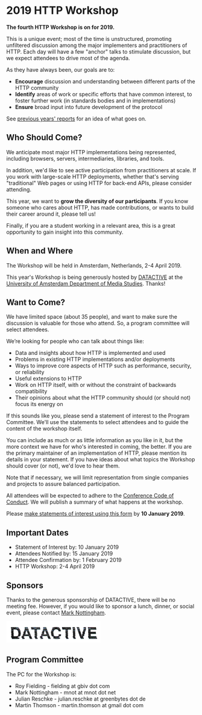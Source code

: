 
# 2019 HTTP Workshop

**The fourth HTTP Workshop is on for 2019.**

This is a unique event; most of the time is unstructured, promoting unfiltered discussion among the major implementers and practitioners of HTTP. Each day will have a few "anchor" talks to stimulate discussion, but we expect attendees to drive most of the agenda. 

As they have always been, our goals are to:

* **Encourage** discussion and understanding between different parts of the HTTP community
* **Identify** areas of work or specific efforts that have common interest, to foster further work (in standards bodies and in implementations)
* **Ensure** broad input into future development of the protocol

See [previous years' reports](https://httpworkshop.github.io/) for an idea of what goes on.

## Who Should Come?

We anticipate most major HTTP implementations being represented, including browsers, servers, intermediaries, libraries, and tools.

In addition, we'd like to see active participation from practitioners at scale. If you work with large-scale HTTP deployments, whether that's serving "traditional" Web pages or using HTTP for back-end APIs, please consider attending.

This year, we want to **grow the diversity of our participants**. If you know someone who cares about HTTP, has made contributions, or wants to build their career around it, please tell us!

Finally, if you are a student working in a relevant area, this is a great opportunity to gain insight into this community.


## When and Where

The Workshop will be held in Amsterdam, Netherlands, 2-4 April 2019.

This year's Workshop is being generously hosted by [DATACTIVE](https://data-activism.net) at the [University of Amsterdam Department of Media Studies](http://mediastudies.nl). Thanks!


## Want to Come?

We have limited space (about 35 people), and want to make sure the discussion is valuable for those who attend. So, a program committee will select attendees.

We’re looking for people who can talk about things like:

* Data and insights about how HTTP is implemented and used
* Problems in existing HTTP implementations and/or deployments
* Ways to improve core aspects of HTTP such as performance, security, or reliability
* Useful extensions to HTTP
* Work on HTTP itself, with or without the constraint of backwards compatibility
* Their opinions about what the HTTP community should (or should not) focus its energy on

If this sounds like you, please send a statement of interest to the Program Committee. We'll use the statements to select attendees and to guide the content of the workshop itself.

You can include as much or as little information as you like in it, but the more context we have for who's interested in coming, the better. If you are the primary maintainer of an implementation of HTTP, please mention its details in your statement. If you have ideas about what topics the Workshop should cover (or not), we'd love to hear them.

Note that if necessary, we will limit representation from single companies and projects to assure balanced participation.

All attendees will be expected to adhere to the [Conference Code of Conduct](http://confcodeofconduct.com/). We will publish a summary of what happens at the workshop.

Please [make statements of interest using this form](https://goo.gl/forms/NyF9xJYdt97lCYrs1) by **10 January 2019**.


## Important Dates

* Statement of Interest by: 10 January 2019
* Attendees Notified by: 15 January 2019
* Attendee Confirmation by: 1 February 2019
* HTTP Workshop: 2-4 April 2019


## Sponsors

Thanks to the generous sponsorship of DATACTIVE, there will be no meeting fee. However, if you would like to sponsor a lunch, dinner, or social event, please contact [Mark Nottingham](mailto:mnot@mnot.net).

[![DATACTIVE](asset/datactive.png)](https://data-activism.net)

## Program Committee 

The PC for the Workshop is:

* Roy Fielding - fielding at gbiv dot com
* Mark Nottingham - mnot at mnot dot net
* Julian Reschke - julian.reschke at greenbytes dot de
* Martin Thomson - martin.thomson at gmail dot com
